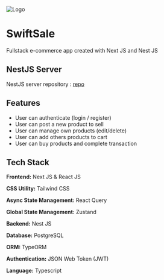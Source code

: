 
![Logo](https://swiftsale-next.vercel.app/AppLogo_Light.svg)


# SwiftSale

Fullstack e-commerce app created with Next JS and Nest JS




## NestJS Server

NestJS server repository : [repo](https://github.com/WawanC/swift-sale)

## Features

- User can authenticate (login / register)
- User can post a new product to sell
- User can manage own products (edit/delete)
- User can add others products to cart
- User can buy products and complete transaction


## Tech Stack

**Frontend:** Next JS & React JS

**CSS Utility:** Tailwind CSS

**Async State Management:** React Query

**Global State Management:** Zustand

**Backend:** Nest JS

**Database:** PostgreSQL

**ORM:** TypeORM

**Authentication:** JSON Web Token (JWT)

**Language:** Typescript



